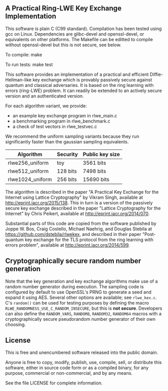 A Practical Ring-LWE Key Exchange Implementation
------------------------------------------------

This software is plain C (C99 standard). Compilation has been tested using gcc on Linux. Dependencies are glibc-devel and openssl-devel, or equivalents on other platforms. The Makefile can be editted to compile without openssl-devel but this is not secure, see below.

To compile: 
make

To run tests:
make test


This software provides an implementation of a practical and efficient Diffie-Hellman-like key exchange which is provably passively secure against quantum and classical adversaries. It is based on the ring learning with errors (ring-LWE) problem. It can readily be extended to an actively secure version and an authenticated version.

For each algorithm variant, we provide:
* an example key exchange program in rlwe_main.c
* a benchmarking program in rlwe_benchmark.c
* a check of test vectors in rlwe_testvec.c

We recommend the uniform sampling variants because they run significantly faster than the gaussian sampling equivalents. 

| Algorithm        | Security   |    Public key size |
| ---------------- | ---------- | ------------------ |
| rlwe256_uniform  | toy        |    3561 bits       |
| rlwe512_uniform  | 128 bits   |    7498 bits       |
| rlwe1024_uniform | 256 bits   |    15690 bits      |

The algorithm is described in the paper "A Practical Key Exchange for the Internet using Lattice Cryptography" by Vikram Singh, available at http://eprint.iacr.org/2015/138. This in turn is a version of the passively secure key exchange described in the paper "Lattice Cryptography for the Internet" by Chris Peikert, available at http://eprint.iacr.org/2014/070.

Substantial parts of this code are copied from the software published by Joppe W. Bos, Craig Costello, Michael Naehrig, and Douglas Stebila at https://github.com/dstebila/rlwekex, and described in their paper "Post-quantum key exchange for the TLS protocol from the ring learning with errors problem", available at http://eprint.iacr.org/2014/599.


Cryptographically secure random number generation
-------------------------------------------------
Note that the key generation and key exchange algorithms make use of a random number generator during execution.  The sampling code is configured by default to use OpenSSL's PRNG to generate a seed and expand it using AES.  Several other options are available; see `rlwe_kex.c`.  C's `random()` can be used for testing purposes by defining the macro `RLWE_RANDOMNESS_USE_C_RANDOM_INSECURE`, but this is **not secure**.  Developers can also define the `RANDOM_VARS`, `RANDOM8`, `RANDOM32`, `RANDOM64` macros with a cryptographically secure pseudorandom number generator of their own choosing.  

License
-------
This is free and unencumbered software released into the public domain.

Anyone is free to copy, modify, publish, use, compile, sell, or distribute this software, either in source code form or as a compiled binary, for any purpose, commercial or non-commercial, and by any means.

See the file LICENSE for complete information.
